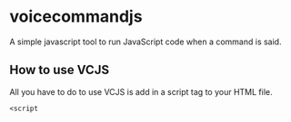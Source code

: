 # voicecommandjs
A simple javascript tool to run JavaScript code when a command is said.

## How to use VCJS

All you have to do to use VCJS is add in a script tag to your HTML file.

`<script`
